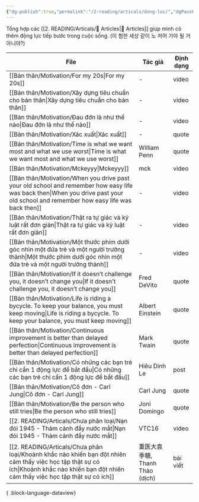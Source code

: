 ```yaml
---
{"dg-publish":true,"permalink":"/2-reading/articals/dong-luc/","dgPassFrontmatter":true}
---
```



Tổng hợp các [[2. READING/Articals/📰 Articles\|📰 Articles]] giúp mình có thêm động lực tiếp bước trong cuộc sống. (이 험한 세상 같이 노 저어 가야 될 거 아니야?)

| File                                                                                                                                                                                         | Tác giả                   | Định dạng |
| -------------------------------------------------------------------------------------------------------------------------------------------------------------------------------------------- | ------------------------- | --------- |
| [[Bản thân/Motivation/For my 20s\|For my 20s]]                                                                                                                                            | \-                        | video     |
| [[Bản thân/Motivation/Xây dựng tiêu chuẩn cho bản thân\|Xây dựng tiêu chuẩn cho bản thân]]                                                                                                | \-                        | video     |
| [[Bản thân/Motivation/Đau đớn là như thế nào\|Đau đớn là như thế nào]]                                                                                                                    | \-                        | video     |
| [[Bản thân/Motivation/Xác xuất\|Xác xuất]]                                                                                                                                                | \-                        | quote     |
| [[Bản thân/Motivation/Time is what we want most and what we use worst\|Time is what we want most and what we use worst]]                                                                  | William Penn              | quote     |
| [[Bản thân/Motivation/Mckeyyy\|Mckeyyy]]                                                                                                                                                  | mck                       | video     |
| [[Bản thân/Motivation/When you drive past your old school and remember how easy life was back then\|When you drive past your old school and remember how easy life was back then]]        | \-                        | video     |
| [[Bản thân/Motivation/Thật ra tự giác và kỷ luật rất đơn giản\|Thật ra tự giác và kỷ luật rất đơn giản]]                                                                                  | \-                        | video     |
| [[Bản thân/Motivation/Một thước phim dưới góc nhìn một đứa trẻ và một người trưởng thành\|Một thước phim dưới góc nhìn một đứa trẻ và một người trưởng thành]]                            | \-                        | video     |
| [[Bản thân/Motivation/If it doesn’t challenge you, it doesn’t change you\|If it doesn’t challenge you, it doesn’t change you]]                                                            | Fred DeVito               | quote     |
| [[Bản thân/Motivation/Life is riding a bycycle. To keep your balance, you must keep moving\|Life is riding a bycycle. To keep your balance, you must keep moving]]                        | Albert Einstein           | quote     |
| [[Bản thân/Motivation/Continuous improvement is better than delayed perfection\|Continuous improvement is better than delayed perfection]]                                                | Mark Twain                | quote     |
| [[Bản thân/Motivation/Có những các bạn trẻ chỉ cần 1 động lực để bắt đầu\|Có những các bạn trẻ chỉ cần 1 động lực để bắt đầu]]                                                            | Hiêu Dinh Le              | post      |
| [[Bản thân/Motivation/Cô đơn - Carl Jung\|Cô đơn - Carl Jung]]                                                                                                                            | Carl Jung                 | quote     |
| [[Bản thân/Motivation/Be the person who still tries\|Be the person who still tries]]                                                                                                      | Joni Domingo              | quote     |
| [[2. READING/Articals/Chưa phân loại/Nạn đói 1945 - Thảm cảnh đầy nước mắt\|Nạn đói 1945 - Thảm cảnh đầy nước mắt]]                                                                       | VTC16                     | video     |
| [[2. READING/Articals/Chưa phân loại/Khoảnh khắc nào khiến bạn đột nhiên cảm thấy việc học tập thật sự có ích\|Khoảnh khắc nào khiến bạn đột nhiên cảm thấy việc học tập thật sự có ích]] | 重医大袁季糖, Thanh Thảo (dịch) | bài viết  |

{ .block-language-dataview}




